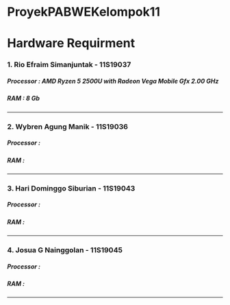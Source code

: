 # ProyekPABWEKelompok11
# Hardware Requirment
### 1. Rio Efraim Simanjuntak - 11S19037

##### Processor : AMD Ryzen 5 2500U with Radeon Vega Mobile Gfx 2.00 GHz
##### RAM : 8 Gb

---
### 2. Wybren Agung Manik - 11S19036

##### Processor :
##### RAM : 

---
### 3. Hari Dominggo Siburian - 11S19043

##### Processor :
##### RAM : 

---
### 4. Josua G Nainggolan - 11S19045

##### Processor :
##### RAM :
---
